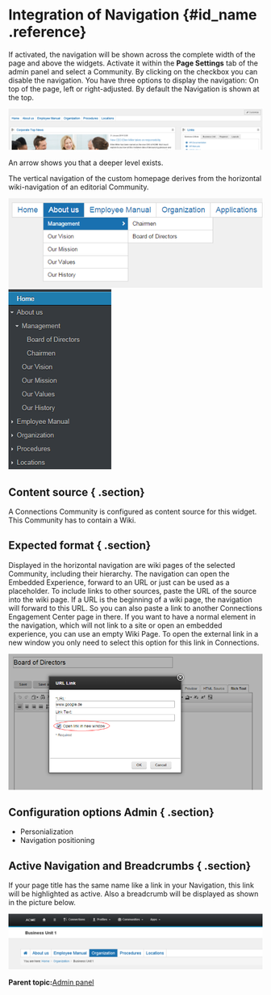 # Integration of Navigation {#id_name .reference}

If activated, the navigation will be shown across the complete width of the page and above the widgets. Activate it within the **Page Settings** tab of the admin panel and select a Community. By clicking on the checkbox you can disable the navigation. You have three options to display the navigation: On top of the page, left or right-adjusted. By default the Navigation is shown at the top.

![image](images/image015.png)

An arrow shows you that a deeper level exists.

The vertical navigation of the custom homepage derives from the horizontal wiki-navigation of an editorial Community.

![image](images/image016.png)![image](images/image017.png)

## Content source { .section}

A Connections Community is configured as content source for this widget. This Community has to contain a Wiki.

## Expected format { .section}

Displayed in the horizontal navigation are wiki pages of the selected Community, including their hierarchy. The navigation can open the Embedded Experience, forward to an URL or just can be used as a placeholder. To include links to other sources, paste the URL of the source into the wiki page. If a URL is the beginning of a wiki page, the navigation will forward to this URL. So you can also paste a link to another Connections Engagement Center page in there. If you want to have a normal element in the navigation, which will not link to a site or open an embedded experience, you can use an empty Wiki Page. To open the external link in a new window you only need to select this option for this link in Connections.

![image](images/image018.png)

## Configuration options Admin { .section}

-   Personialization
-   Navigation positioning

## Active Navigation and Breadcrumbs { .section}

If your page title has the same name like a link in your Navigation, this link will be highlighted as active. Also a breadcrumb will be displayed as shown in the picture below.

![image](images/image020.png)

**Parent topic:**[Admin panel](../../connectors/icec/cec-admin_panel.md)

